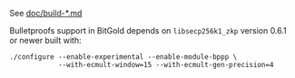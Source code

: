 See [doc/build-\*.md](/doc)

Bulletproofs support in BitGold depends on `libsecp256k1_zkp` version 0.6.1 or
newer built with:

```
./configure --enable-experimental --enable-module-bppp \
            --with-ecmult-window=15 --with-ecmult-gen-precision=4
```


